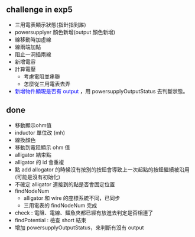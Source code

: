 ##  challenge in exp5
- 三用電表顯示狀態(指針指到誰)
- powersupplyer 顏色新增(output 顏色新增)
- 線移動時加虛線
- 線兩端加點
- 阻止一洞插兩線
- 新增電容
- 計算電壓
    - 考慮電阻並串聯
    - 怎麼從三用電表去弄
- <font color="#00f">新增物件顯現是否有 output </font>，用 powersupplyOutputStatus 去判斷狀態。

## done
- 移動顯示ohm值
- inductor 單位改 (mh)
- 線換顏色
- 移動到電阻顯示 ohm 值
- alligator 結束點
- alligator 的 id 會重複
- 點 add allogator 的時候沒有按別的按鈕會導致上一次起點的按鈕繼續被沿用(可能是沒有初始化)
- 不確定 alligator 連接到的點是否會固定位置
- findNodeNum
    - alligator 和 wire 的座標系統不同，已同步
    - 三用電表的 findNodeNum 完成
- check : 電阻、電線、鱷魚夾都已經有放進去判定是否相連了
- findPotential : 檢查 short 結束
- 增加 powersupplyOutputStatus，來判斷有沒有 output